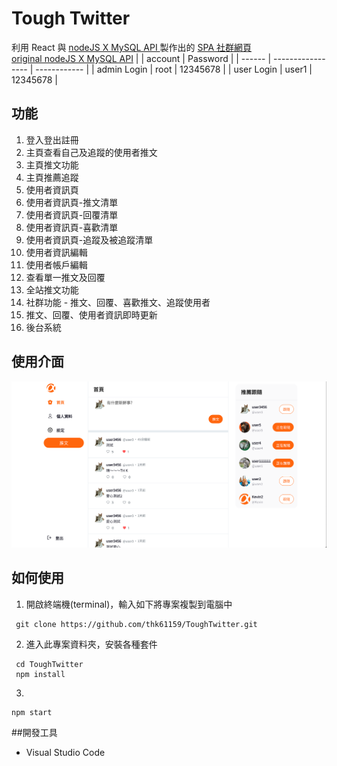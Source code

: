 # Tough Twitter
利用 React 與 [nodeJS X MySQL API ](https://github.com/thk61159/tough-twitter-API)製作出的 [SPA 社群網頁](https://thk61159.github.io/ToughTwitter/)
<br>
[original nodeJS X MySQL API]( https://github.com/sd880428/twitter-api-2020)
|        | account            | Password     |
| ------ | ----------------- | ------------ |
| admin Login  | root  | 12345678     |
| user Login | user1 | 12345678     |

## 功能
1. 登入登出註冊
2. 主頁查看自己及追蹤的使用者推文
3. 主頁推文功能
4. 主頁推薦追蹤
5. 使用者資訊頁
6. 使用者資訊頁-推文清單
7. 使用者資訊頁-回覆清單
8. 使用者資訊頁-喜歡清單
9. 使用者資訊頁-追蹤及被追蹤清單
10. 使用者資訊編輯
11. 使用者帳戶編輯
12. 查看單一推文及回覆
13. 全站推文功能
14. 社群功能 - 推文、回覆、喜歡推文、追蹤使用者
15. 推文、回覆、使用者資訊即時更新
16. 後台系統


## 使用介面
![alt 使用介面圖示](https://github.com/thk61159/ToughTwitter/blob/main/public/homepage.png?raw=true "首頁介面")


## 如何使用
1. 開啟終端機(terminal)，輸入如下將專案複製到電腦中
```shell
 git clone https://github.com/thk61159/ToughTwitter.git
```
2. 進入此專案資料夾，安裝各種套件
```shell
 cd ToughTwitter
 npm install
```
3. 
```shell
npm start
```

##開發工具
* Visual Studio Code 
